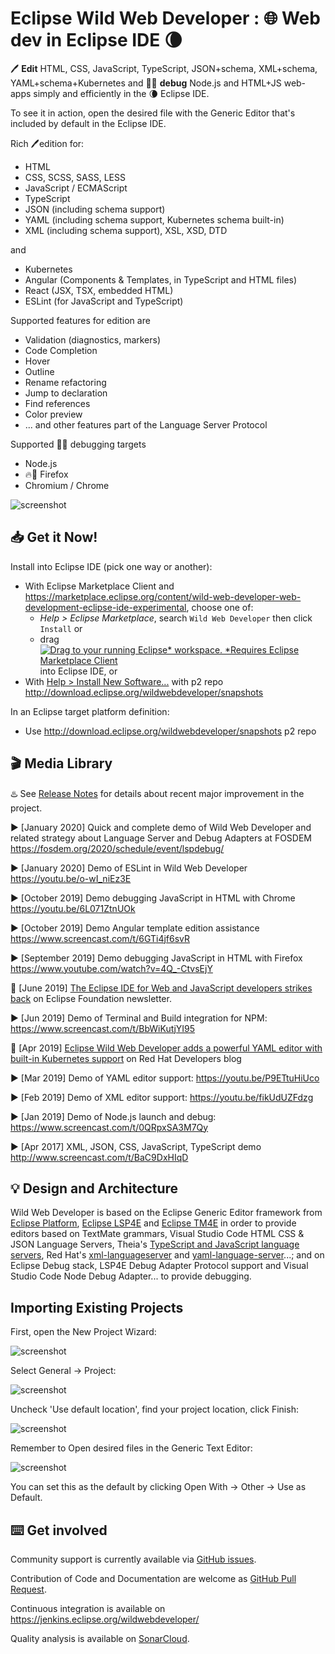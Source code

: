 # Eclipse Wild Web Developer : 🌐 Web dev in Eclipse IDE 🌘

🖊️ **Edit** HTML, CSS, JavaScript, TypeScript, JSON+schema, XML+schema, YAML+schema+Kubernetes and 🦟🔫 **debug** Node.js and HTML+JS web-apps simply and efficiently in the 🌘 Eclipse IDE.

To see it in action, open the desired file with the Generic Editor that's included by default in the Eclipse IDE.

Rich 🖊️edition for:

* HTML
* CSS, SCSS, SASS, LESS
* JavaScript / ECMAScript
* TypeScript
* JSON (including schema support)
* YAML (including schema support, Kubernetes schema built-in)
* XML (including schema support), XSL, XSD, DTD

and

* Kubernetes
* Angular (Components & Templates, in TypeScript and HTML files)
* React (JSX, TSX, embedded HTML)
* ESLint (for JavaScript and TypeScript)

Supported features for edition are

* Validation (diagnostics, markers)
* Code Completion
* Hover
* Outline
* Rename refactoring
* Jump to declaration
* Find references
* Color preview
* ... and other features part of the Language Server Protocol

Supported 🦟🔫 debugging targets

* Node.js
* 🔥🦊 Firefox
* Chromium / Chrome

![screenshot](documentation-files/wildwebdeveloper-screenshot.png "Wild Web Developer screenshot")

## 📥 Get it Now!

Install into Eclipse IDE (pick one way or another):
* With Eclipse Marketplace Client and https://marketplace.eclipse.org/content/wild-web-developer-web-development-eclipse-ide-experimental, choose one of:
  * *Help > Eclipse Marketplace*, search `Wild Web Developer` then click `Install` or
  * drag <a href="http://marketplace.eclipse.org/marketplace-client-intro?mpc_install=3394048" class="drag" title="Drag to your running Eclipse* workspace. *Requires Eclipse Marketplace Client"><img class="img-responsive" src="https://marketplace.eclipse.org/sites/all/themes/solstice/public/images/marketplace/btn-install.png" alt="Drag to your running Eclipse* workspace. *Requires Eclipse Marketplace Client" /></a> into Eclipse IDE, or
* With [Help > Install New Software...](http://help.eclipse.org/neon/index.jsp?topic=%2Forg.eclipse.platform.doc.user%2Ftasks%2Ftasks-124.htm) with p2 repo http://download.eclipse.org/wildwebdeveloper/snapshots

In an Eclipse target platform definition:
* Use http://download.eclipse.org/wildwebdeveloper/snapshots p2 repo

## 🎬 Media Library

♨️ See [Release Notes](RELEASE_NOTES.md) for details about recent major improvement in the project.

▶️ [January 2020] Quick and complete demo of Wild Web Developer and related strategy about Language Server and Debug Adapters at FOSDEM https://fosdem.org/2020/schedule/event/lspdebug/

▶️ [January 2020] Demo of ESLint in Wild Web Developer https://youtu.be/o-wI_niEz3E

▶️ [October 2019] Demo debugging JavaScript in HTML with Chrome https://youtu.be/6L071ZtnUOk

▶️ [October 2019] Demo Angular template edition assistance https://www.screencast.com/t/6GTi4jf6svR

▶️ [September 2019] Demo debugging JavaScript in HTML with Firefox https://www.youtube.com/watch?v=4Q_-CtvsEjY

📰 [June 2019] [The Eclipse IDE for Web and JavaScript developers strikes back](https://www.eclipse.org/community/eclipse_newsletter/2019/june/eclipsetldr.php) on Eclipse Foundation newsletter.

▶️ [Jun 2019] Demo of Terminal and Build integration for NPM: https://www.screencast.com/t/BbWiKutjYI95

📰 [Apr 2019] [Eclipse Wild Web Developer adds a powerful YAML editor with built-in Kubernetes support](https://developers.redhat.com/blog/2019/04/10/eclipse-wild-web-developer-adds-a-powerful-yaml-editor-with-built-in-kubernetes-support/) on Red Hat Developers blog

▶️ [Mar 2019] Demo of YAML editor support: https://youtu.be/P9ETtuHiUco

▶️ [Feb 2019] Demo of XML editor support: https://youtu.be/fikUdUZFdzg

▶️ [Jan 2019] Demo of Node.js launch and debug: https://www.screencast.com/t/0QRpxSA3M7Qy

▶️ [Apr 2017] XML, JSON, CSS, JavaScript, TypeScript demo http://www.screencast.com/t/BaC9DxHIqD


## 💡 Design and Architecture

Wild Web Developer is based on the Eclipse Generic Editor framework from [Eclipse Platform](https://projects.eclipse.org/projects/eclipse.platform), [Eclipse LSP4E](https://projects.eclipse.org/projects/technology.lsp4e) and [Eclipse TM4E](https://github.com/eclipse/tm4e) in order to provide editors based on TextMate grammars, Visual Studio Code HTML CSS & JSON Language Servers, Theia's [TypeScript and JavaScript language servers](https://github.com/theia-ide/typescript-language-server), Red Hat's [xml-languageserver](https://github.com/angelozerr/lsp4xml) and [yaml-language-server](https://github.com/redhat-developer/yaml-language-server/)...; and on Eclipse Debug stack, LSP4E Debug Adapter Protocol support and Visual Studio Code Node Debug Adapter... to provide debugging.

## Importing Existing Projects

First, open the New Project Wizard:

![screenshot](documentation-files/new-project-wizard.png "New Project Wizard")

Select General -> Project:

![screenshot](documentation-files/general-project.png "General Project")

Uncheck 'Use default location', find your project location, click Finish:

![screenshot](documentation-files/use-existing-sources.png "Use Existing Sources")

Remember to Open desired files in the Generic Text Editor:

![screenshot](documentation-files/generic-text-editor.png "Generic Text Editor")

You can set this as the default by clicking Open With -> Other -> Use as Default.
## ⌨️ Get involved

Community support is currently available via [GitHub issues](https://github.com/eclipse/wildwebdeveloper/issues).

Contribution of Code and Documentation are welcome as [GitHub Pull Request](https://github.com/eclipse/wildwebdeveloper/pulls).

Continuous integration is available on https://jenkins.eclipse.org/wildwebdeveloper/

Quality analysis is available on [SonarCloud](https://sonarcloud.io/dashboard?id=eclipse-wildwebdeveloper).
